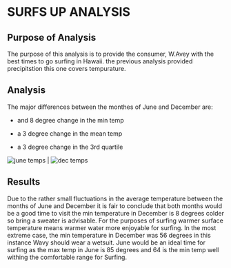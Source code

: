 #  SURFS UP  ANALYSIS

## Purpose of Analysis 
The purpose of this analysis is to provide the consumer, W.Avey with the best times to go surfing in Hawaii. the previous analysis provided precipitstion this one covers tempurature.
 



## Analysis
The major differences between the monthes of June and December are: 


* and 8 degree change in the min temp





* a 3 degree change in the mean temp      






* a 3 degree change in the 3rd quartile

![june temps](https://user-images.githubusercontent.com/111584967/201267495-eeea0ee0-bc57-4e9d-bfac-c979fd769e38.PNG)
  |  ![dec temps](https://user-images.githubusercontent.com/111584967/201267506-22a3bf77-2300-44f0-b220-35c5d42a113b.PNG)



## Results 
Due to the rather small fluctuations in the average temperature between the months of June and December it is fair to conclude that both
months would be a good time to visit the min temperature in December is 8 degrees colder so bring a sweater is advisable. For the purposes of surfing warmer surface temperature means warmer water more enjoyable for surfing. In the most extreme case, the min temperature in December was 56 degrees in this instance Wavy should wear a wetsuit. June would be an ideal time for surfing as the max temp in June is 85 degrees and 64 is the min temp well withing the comfortable range for Surfing.

